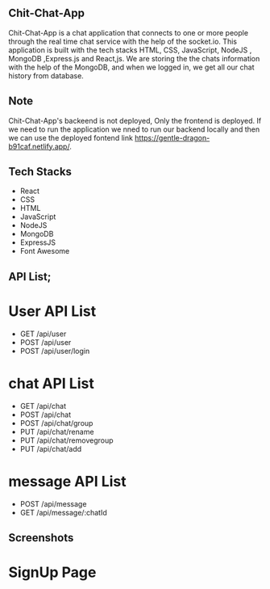 ## Chit-Chat-App
   
   Chit-Chat-App is a chat application that connects to one or more people through the real time chat service
    with the help of the socket.io. This application is built with the tech stacks HTML, CSS, JavaScript, NodeJS , MongoDB ,Express.js and React,js. We are storing the the chats information with the help of the MongoDB, and when we logged in, we get all our chat history from database.

## Note 
 Chit-Chat-App's backeend is not deployed, Only the frontend is deployed. If we need to run the application we nned to run our backend locally and then we can use the deployed fontend link https://gentle-dragon-b91caf.netlify.app/.

## Tech Stacks
- React
- CSS
- HTML
- JavaScript
- NodeJS
- MongoDB
- ExpressJS
- Font Awesome

## API List;
# User API List
- GET /api/user
- POST /api/user
- POST /api/user/login

# chat API List

- GET /api/chat
- POST /api/chat
- POST /api/chat/group
- PUT /api/chat/rename
- PUT /api/chat/removegroup
- PUT /api/chat/add

# message API List

- POST /api/message
- GET /api/message/:chatId

## Screenshots

# SignUp Page









